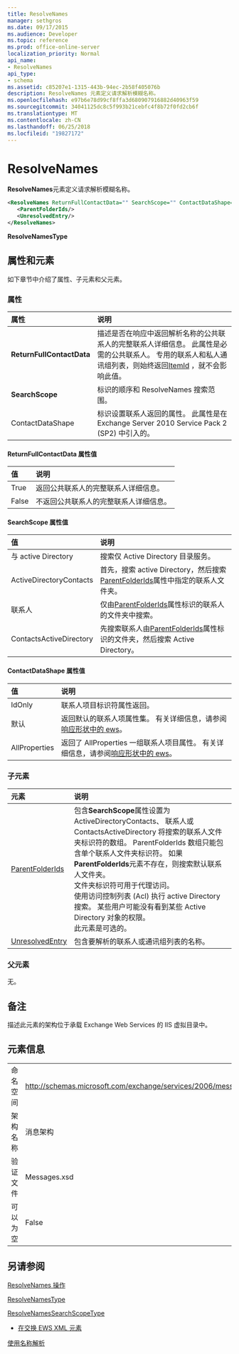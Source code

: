 ```yaml
---
title: ResolveNames
manager: sethgros
ms.date: 09/17/2015
ms.audience: Developer
ms.topic: reference
ms.prod: office-online-server
localization_priority: Normal
api_name:
- ResolveNames
api_type:
- schema
ms.assetid: c85207e1-1315-443b-94ec-2b58f405076b
description: ResolveNames 元素定义请求解析模糊名称。
ms.openlocfilehash: e97b6e78d99cf8ffa3d680907916882d40963f59
ms.sourcegitcommit: 34041125dc8c5f993b21cebfc4f8b72f0fd2cb6f
ms.translationtype: MT
ms.contentlocale: zh-CN
ms.lasthandoff: 06/25/2018
ms.locfileid: "19827172"
---
```

# <a name="resolvenames"></a>ResolveNames

**ResolveNames**元素定义请求解析模糊名称。 
  
```XML
<ResolveNames ReturnFullContactData="" SearchScope="" ContactDataShape="">
   <ParentFolderIds/>
   <UnresolvedEntry/>
</ResolveNames>
```

 **ResolveNamesType**
## <a name="attributes-and-elements"></a>属性和元素

如下章节中介绍了属性、子元素和父元素。
  
### <a name="attributes"></a>属性

|**属性**|**说明**|
|:-----|:-----|
|**ReturnFullContactData** <br/> |描述是否在响应中返回解析名称的公共联系人的完整联系人详细信息。 此属性是必需的公共联系人。 专用的联系人和私人通讯组列表，则始终返回[ItemId](itemid.md) ，就不会影响此值。  <br/> |
|**SearchScope** <br/> |标识的顺序和 ResolveNames 搜索范围。  <br/> |
|ContactDataShape  <br/> |标识设置联系人返回的属性。 此属性是在 Exchange Server 2010 Service Pack 2 (SP2) 中引入的。  <br/> |
   
#### <a name="returnfullcontactdata-attribute-values"></a>ReturnFullContactData 属性值

|**值**|**说明**|
|:-----|:-----|
|True  <br/> |返回公共联系人的完整联系人详细信息。  <br/> |
|False  <br/> |不返回公共联系人的完整联系人详细信息。  <br/> |
   
#### <a name="searchscope-attribute-values"></a>SearchScope 属性值

|**值**|**说明**|
|:-----|:-----|
|与 active Directory  <br/> |搜索仅 Active Directory 目录服务。  <br/> |
|ActiveDirectoryContacts  <br/> |首先，搜索 active Directory，然后搜索[ParentFolderIds](parentfolderids.md)属性中指定的联系人文件夹。  <br/> |
|联系人  <br/> |仅由[ParentFolderIds](parentfolderids.md)属性标识的联系人的文件夹中搜索。  <br/> |
|ContactsActiveDirectory  <br/> |先搜索联系人由[ParentFolderIds](parentfolderids.md)属性标识的文件夹，然后搜索 Active Directory。  <br/> |
   
#### <a name="contactdatashape-attribute-values"></a>ContactDataShape 属性值

|**值**|**说明**|
|:-----|:-----|
|IdOnly  <br/> |联系人项目标识符属性返回。  <br/> |
|默认  <br/> |返回默认的联系人项属性集。 有关详细信息，请参阅[响应形状中的 ews](http://msdn.microsoft.com/library/1c5ddc0a-c4e0-4488-8972-7543b5b464df%28Office.15%29.aspx)。  <br/> |
|AllProperties  <br/> |返回了 AllProperties 一组联系人项目属性。 有关详细信息，请参阅[响应形状中的 ews](http://msdn.microsoft.com/library/1c5ddc0a-c4e0-4488-8972-7543b5b464df%28Office.15%29.aspx)。  <br/> |
   
### <a name="child-elements"></a>子元素

|**元素**|**说明**|
|:-----|:-----|
|[ParentFolderIds](parentfolderids.md) <br/> |包含**SearchScope**属性设置为 ActiveDirectoryContacts、 联系人或 ContactsActiveDirectory 将搜索的联系人文件夹标识符的数组。 ParentFolderIds 数组只能包含单个联系人文件夹标识符。 如果**ParentFolderIds**元素不存在，则搜索默认联系人文件夹。  <br/> 文件夹标识符可用于代理访问。  <br/> 使用访问控制列表 (Acl) 执行 active Directory 搜索。 某些用户可能没有看到某些 Active Directory 对象的权限。  <br/> 此元素是可选的。  <br/> |
|[UnresolvedEntry](unresolvedentry.md) <br/> |包含要解析的联系人或通讯组列表的名称。  <br/> |
   
### <a name="parent-elements"></a>父元素

无。
  
## <a name="remarks"></a>备注

描述此元素的架构位于承载 Exchange Web Services 的 IIS 虚拟目录中。
  
## <a name="element-information"></a>元素信息

|||
|:-----|:-----|
|命名空间  <br/> |http://schemas.microsoft.com/exchange/services/2006/messages  <br/> |
|架构名称  <br/> |消息架构  <br/> |
|验证文件  <br/> |Messages.xsd  <br/> |
|可以为空  <br/> |False  <br/> |
   
## <a name="see-also"></a>另请参阅



[ResolveNames 操作](resolvenames-operation.md)
  
[ResolveNamesType](https://msdn.microsoft.com/library/ExchangeWebServices.ResolveNamesType.aspx)
  
[ResolveNamesSearchScopeType](https://msdn.microsoft.com/library/ExchangeWebServices.ResolveNamesSearchScopeType.aspx)


- [在交换 EWS XML 元素](ews-xml-elements-in-exchange.md)


[使用名称解析](http://msdn.microsoft.com/library/9257fb07-89d2-46eb-b885-e2173fe6fbc1%28Office.15%29.aspx)

